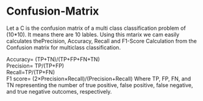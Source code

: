 # Confusion-Matrix

Let a C is the confusion matrix of a multi class classification problem of (10*10).
It means there are 10 lables. Using this mtarix we cam easily calculates thePrecision, Accuracy, Recall and F1-Score Calculation from the Confusion matrix for multiclass classification.

Accuracy=  (TP+TN)/(TP+FP+FN+TN)                 
Precision= TP/(TP+FP)                            
Recall=TP/(TP+FN)                                
F1 score= (2×Precision×Recall)/(Precision+Recall)
Where TP, FP, FN, and TN representing the number of true positive, false positive, false negative, and true negative outcomes, respectively.

